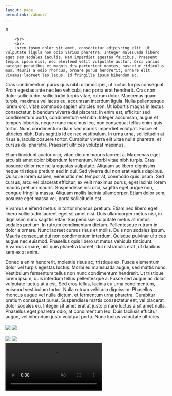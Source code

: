 ```yaml
---
layout: page
permalink: /about/
---
```


<!DOCTYPE html>
<html>
    <!--   Created using jsbin.com   Source can be edited via http://jsbin.com/ocupor/1/edit
    -->
    <head>
        <meta charset=utf-8 />
    </head>
    #
    <body>
        <div id="info"></div>

        <br>
        <br>
        Lorem ipsum dolor sit amet, consectetur adipiscing elit. Ut vulputate ligula non odio varius pharetra. Integer malesuada libero eget sem sodales iaculis. Nam imperdiet egestas faucibus. Praesent tempus ipsum nisl, nec eleifend velit vulputate auctor. Orci varius natoque penatibus et magnis dis parturient montes, nascetur ridiculus mus. Mauris a odio rhoncus, ornare purus hendrerit, ornare elit. Vivamus laoreet leo lacus, id fringilla ipsum bibendum ac.

Cras condimentum purus quis nibh ullamcorper, ut luctus turpis consequat. Proin egestas ante nec leo vehicula, nec porta erat hendrerit. Cras non dolor sollicitudin, sollicitudin turpis vitae, rutrum dolor. Maecenas quam turpis, maximus vel lacus eu, accumsan interdum ligula. Nulla pellentesque lorem orci, vitae commodo sapien ultricies non. Ut lobortis magna in lectus consectetur, bibendum viverra dui placerat. In enim est, efficitur sed condimentum porta, condimentum vel nibh. Integer accumsan, augue et tempus lobortis, neque nunc maximus leo, non consequat tellus enim quis tortor. Nunc condimentum diam sed mauris imperdiet volutpat. Fusce et ultricies nibh. Duis sagittis id ex nec vestibulum. In urna urna, sollicitudin at risus a, iaculis posuere tortor. Curabitur viverra elit vitae nulla pharetra, et cursus dui pharetra. Praesent ultrices volutpat maximus.

Etiam tincidunt auctor orci, vitae dictum mauris laoreet a. Maecenas eget arcu sit amet dolor bibendum fermentum. Morbi vitae nibh turpis. Cras posuere dolor nec nulla egestas vulputate. Aliquam ac libero dignissim neque tristique pretium sed in dui. Sed viverra dui non erat varius dapibus. Quisque lorem sapien, venenatis nec tempor at, commodo quis ipsum. Sed cursus, arcu vel placerat efficitur, ex velit maximus purus, eget lacinia lorem mauris pretium mauris. Suspendisse nisi orci, sagittis eget augue non, congue fringilla massa. Aliquam mollis lacinia ullamcorper. Etiam dolor sem, posuere eget massa vel, porta sollicitudin est.

Vivamus eleifend metus in tortor rhoncus pretium. Etiam nec libero eget libero sollicitudin laoreet eget sit amet nisi. Duis ullamcorper metus nisi, in dignissim nunc sagittis vitae. Suspendisse vulputate metus at metus sodales pretium. In rutrum condimentum dictum. Pellentesque rutrum in dolor a ornare. Nunc laoreet cursus risus et mollis. Duis non sodales ipsum. Mauris consequat dui non condimentum interdum. Quisque pulvinar ultrices augue nec euismod. Phasellus quis libero ut metus vehicula tincidunt. Vivamus ornare, nisl quis pharetra laoreet, dui nisl iaculis erat, ut dapibus sem ex at enim.

Donec a enim hendrerit, molestie risus ac, tristique ex. Fusce elementum dolor vel turpis egestas luctus. Morbi eu malesuada augue, sed mattis nunc. Vestibulum fermentum tellus non nunc condimentum hendrerit. Ut tristique lorem ipsum, quis interdum tellus pellentesque a. Fusce sed augue ac dolor vulputate luctus at a est. Sed eros tellus, lacinia eu urna condimentum, euismod vestibulum tortor. Nulla rutrum vehicula dignissim. Phasellus rhoncus augue vel nulla dictum, et fermentum urna pharetra. Curabitur pretium consequat purus. Suspendisse mattis consectetur est, vel placerat dolor sodales eu. Integer sit amet erat at justo ornare luctus a sit amet nulla. Phasellus eget pharetra odio, at condimentum leo. Duis facilisis efficitur augue, vel bibendum justo volutpat porta. Nunc luctus vulputate ultricies.
  <br>
  <br>
  <a href="https://placeholder.com"><img src="http://via.placeholder.com/350x150"></a>
  <a href="https://placeholder.com"><img src="http://via.placeholder.com/350x150"></a>
  <br>
  <br>
  <a href="https://placeholder.com"><img src="http://via.placeholder.com/350x150"></a>
  <a href="https://placeholder.com"><img src="http://via.placeholder.com/350x150"></a>
  <br>
  <video id="video2" muted autoplay playsinline preload="none">
    <source src="https://m.media-amazon.com/images/I/D1FJ5FLuncS.mp4"/>
  </video>
        <script>
          var video2 = document.getElementById('video2'), fraction = 0.8;
          var flag = true;
            function check2scroll() {
                var x = video.offsetLeft, y = video.offsetTop, w = video.offsetWidth, h = video.offsetHeight, r = x + w, //right
                b = y + h, //bottom
                visibleX, visibleY, visible;

                visibleX = Math.max(0, Math.min(w, window.pageXOffset + window.innerWidth - x, r - window.pageXOffset));
                visibleY = Math.max(0, Math.min(h, window.pageYOffset + window.innerHeight - y, b - window.pageYOffset));

                visible = visibleX * visibleY / (w * h);

                if (visible > fraction && flag) {
                    flag = false;
                    video2.preload = "auto";
                } else {
                    video2.pause();
                }
            } check2scroll();
            window.addEventListener('scroll', checkScroll, false);
            window.addEventListener('resize', checkScroll, false);

        </script>

    </body>
</html>
